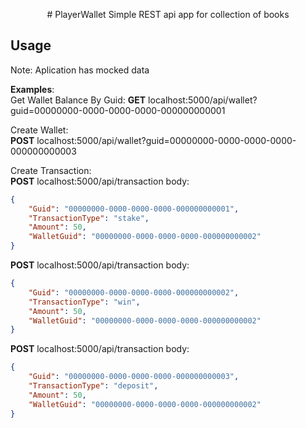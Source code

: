 <p align="center">
  # PlayerWallet
  Simple REST api app for collection of books
</p>

## Usage
Note: Aplication has mocked data

**Examples**:  
Get Wallet Balance By Guid:
**GET** localhost:5000/api/wallet?guid=00000000-0000-0000-0000-000000000001

Create Wallet:  
**POST** localhost:5000/api/wallet?guid=00000000-0000-0000-0000-000000000003

Create Transaction:  
**POST** localhost:5000/api/transaction
body:  
```json
{
    "Guid": "00000000-0000-0000-0000-000000000001",
    "TransactionType": "stake",
    "Amount": 50,
    "WalletGuid": "00000000-0000-0000-0000-000000000002"
}
```

**POST** localhost:5000/api/transaction
body:  
```json
{
    "Guid": "00000000-0000-0000-0000-000000000002",
    "TransactionType": "win",
    "Amount": 50,
    "WalletGuid": "00000000-0000-0000-0000-000000000002"
}
```

**POST** localhost:5000/api/transaction
body:  
```json
{
    "Guid": "00000000-0000-0000-0000-000000000003",
    "TransactionType": "deposit",
    "Amount": 50,
    "WalletGuid": "00000000-0000-0000-0000-000000000002"
}
```
